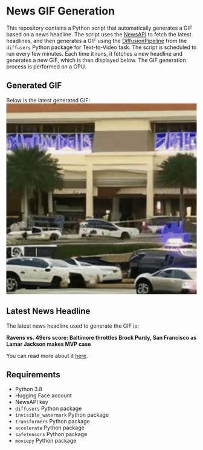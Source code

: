 # News GIF Generation
This repository contains a Python script that automatically generates a GIF based on a news headline. The script uses the [NewsAPI](https://newsapi.org/) to fetch the latest headlines, and then generates a GIF using the [DiffusionPipeline](https://github.com/huggingface/diffusers) from the `diffusers` Python package for Text-to-Video task.
The script is scheduled to run every few minutes. Each time it runs, it fetches a new headline and generates a new GIF, which is then displayed below. The GIF generation process is performed on a GPU.

## Generated GIF
Below is the latest generated GIF:
![Generated GIF](output.gif?raw=true&v=1703655243)

## Latest News Headline
The latest news headline used to generate the GIF is:

**Ravens vs. 49ers score: Baltimore throttles Brock Purdy, San Francisco as Lamar Jackson makes MVP case**

You can read more about it [here](https://www.cbssports.com/nfl/news/ravens-vs-49ers-score-baltimore-throttles-brock-purdy-san-francisco-as-lamar-jackson-makes-mvp-case/live/).

## Requirements
- Python 3.8
- Hugging Face account
- NewsAPI key
- `diffusers` Python package
- `invisible_watermark` Python package
- `transformers` Python package
- `accelerate` Python package
- `safetensors` Python package
- `moviepy` Python package
